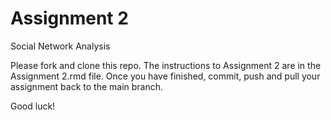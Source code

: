 # Assignment 2
Social Network Analysis

Please fork and clone this repo. The instructions to Assignment 2 are in the Assignment 2.rmd file. Once you have finished, commit, push and pull your assignment back to the main branch.

Good luck!

